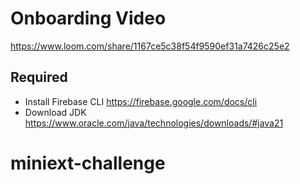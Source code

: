 # Onboarding Video

https://www.loom.com/share/1167ce5c38f54f9590ef31a7426c25e2


## Required

- Install Firebase CLI https://firebase.google.com/docs/cli
- Download JDK https://www.oracle.com/java/technologies/downloads/#java21
# miniext-challenge
